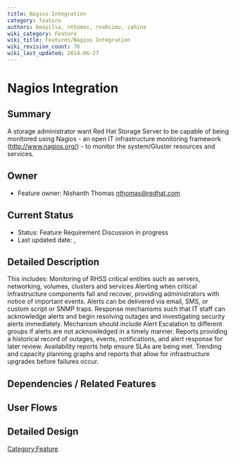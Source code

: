 ```yaml
---
title: Nagios Integration
category: feature
authors: kmayilsa, nthomas, rnahcimu, sahina
wiki_category: Feature
wiki_title: Features/Nagios Integration
wiki_revision_count: 76
wiki_last_updated: 2014-06-27
---
```


# Nagios Integration

## Summary

A storage administrator want Red Hat Storage Server to be capable of being monitored using Nagios - an open IT infrastructure monitoring framework (http://www.nagios.org/) - to monitor the system/Gluster resources and services.

## Owner

*   Feature owner: Nishanth Thomas <nthomas@redhat.com>

## Current Status

*   Status: Feature Requirement Discussion in progress
*   Last updated date: ,

## Detailed Description

This includes: Monitoring of RHSS critical entities such as servers, networking, volumes, clusters and services Alerting when critical infrastructure components fail and recover, providing administrators with notice of important events. Alerts can be delivered via email, SMS, or custom script or SNMP traps. Response mechanisms such that IT staff can acknowledge alerts and begin resolving outages and investigating security alerts immediately. Mechanism should include Alert Escalation to different groups if alerts are not acknowledged in a timely manner. Reports providing a historical record of outages, events, notifications, and alert response for later review. Availability reports help ensure SLAs are being met. Trending and capacity planning graphs and reports that allow for infrastructure upgrades before failures occur.

## Dependencies / Related Features

## User Flows

## Detailed Design

<Category:Feature>
